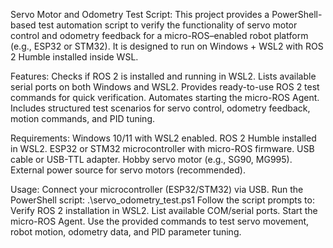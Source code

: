 Servo Motor and Odometry Test Script:
This project provides a PowerShell-based test automation script to verify the functionality of servo motor control and odometry feedback for a micro-ROS–enabled robot platform (e.g., ESP32 or STM32). It is designed to run on Windows + WSL2 with ROS 2 Humble installed inside WSL.

Features:
Checks if ROS 2 is installed and running in WSL2.
Lists available serial ports on both Windows and WSL2.
Provides ready-to-use ROS 2 test commands for quick verification.
Automates starting the micro-ROS Agent.
Includes structured test scenarios for servo control, odometry feedback, motion commands, and PID tuning.

Requirements:
Windows 10/11 with WSL2 enabled.
ROS 2 Humble installed in WSL2.
ESP32 or STM32 microcontroller with micro-ROS firmware.
USB cable or USB-TTL adapter.
Hobby servo motor (e.g., SG90, MG995).
External power source for servo motors (recommended).

Usage:
Connect your microcontroller (ESP32/STM32) via USB.
Run the PowerShell script:
.\servo_odometry_test.ps1
Follow the script prompts to:
Verify ROS 2 installation in WSL2.
List available COM/serial ports.
Start the micro-ROS Agent.
Use the provided commands to test servo movement, robot motion, odometry data, and PID parameter tuning.
